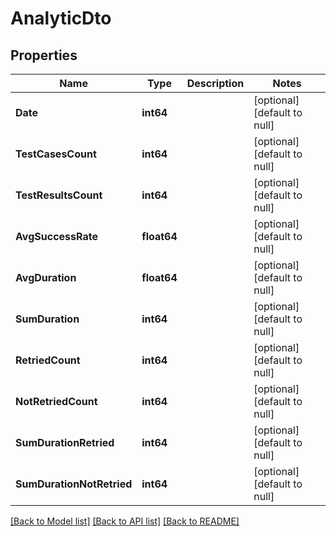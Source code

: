 # AnalyticDto

## Properties
Name | Type | Description | Notes
------------ | ------------- | ------------- | -------------
**Date** | **int64** |  | [optional] [default to null]
**TestCasesCount** | **int64** |  | [optional] [default to null]
**TestResultsCount** | **int64** |  | [optional] [default to null]
**AvgSuccessRate** | **float64** |  | [optional] [default to null]
**AvgDuration** | **float64** |  | [optional] [default to null]
**SumDuration** | **int64** |  | [optional] [default to null]
**RetriedCount** | **int64** |  | [optional] [default to null]
**NotRetriedCount** | **int64** |  | [optional] [default to null]
**SumDurationRetried** | **int64** |  | [optional] [default to null]
**SumDurationNotRetried** | **int64** |  | [optional] [default to null]

[[Back to Model list]](../README.md#documentation-for-models) [[Back to API list]](../README.md#documentation-for-api-endpoints) [[Back to README]](../README.md)

